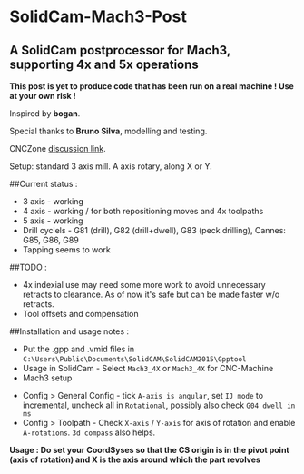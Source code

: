 # SolidCam-Mach3-Post
## A SolidCam postprocessor for Mach3, supporting 4x and 5x operations

**This post is yet to produce code that has been run on a real machine ! Use at your own risk !**

Inspired by **bogan**.

Special thanks to **Bruno Silva**, modelling and testing.

CNCZone [discussion link](http://www.cnczone.com/forums/solidcam/255556-cnc.html).


Setup: standard 3 axis mill. A axis rotary, along X or Y.

##Current status :
 - 3 axis - working
 - 4 axis - working / for both repositioning moves and 4x toolpaths
 - 5 axis - working
 - Drill cyclels - G81 (drill), G82 (drill+dwell), G83 (peck drilling), Cannes: G85, G86, G89 
 - Tapping seems to work
 
##TODO :
 - 4x indexial use may need some more work to avoid unnecessary retracts to clearance. As of now it's safe but can be made faster w/o retracts.
 - Tool offsets and compensation

##Installation and usage notes :
 - Put the .gpp and .vmid files in `C:\Users\Public\Documents\SolidCAM\SolidCAM2015\Gpptool`
 - Usage in SolidCam - Select `Mach3_4X` or `Mach3_4X` for CNC-Machine
 - Mach3 setup
  * Config > General Config - tick `A-axis is angular`, set `IJ mode` to incremental, uncheck all in `Rotational`, possibly also check `G04 dwell in ms`
  * Config > Toolpath - Check `X-axis` / `Y-axis` for axis of rotation and enable `A-rotations`. `3d compass` also helps.

**Usage : Do set your CoordSyses so that the CS origin is in the pivot point (axis of rotation) and X is the axis around which the part revolves**